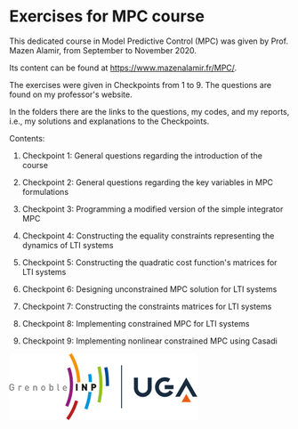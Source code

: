 # Exercises for MPC course

This dedicated course in Model Predictive Control (MPC) was given by Prof. Mazen Alamir, from September to November 2020. 

Its content can be found at https://www.mazenalamir.fr/MPC/.

The exercises were given in Checkpoints from 1 to 9. The questions are found on my professor's website. 

In the folders there are the links to the questions, my codes, and my reports, i.e., my solutions and explanations to the Checkpoints.

Contents:

1. Checkpoint 1: General questions regarding the introduction of the course

2. Checkpoint 2: General questions regarding the key variables in MPC formulations

3. Checkpoint 3: Programming a modified version of the simple integrator MPC

4. Checkpoint 4: Constructing the equality constraints representing the dynamics of LTI systems

5. Checkpoint 5: Constructing the quadratic cost function's matrices for LTI systems

6. Checkpoint 6: Designing unconstrained MPC solution for LTI systems

7. Checkpoint 7: Constructing the constraints matrices for LTI systems

8. Checkpoint 8: Implementing constrained MPC for LTI systems

9. Checkpoint 9: Implementing nonlinear constrained MPC using Casadi

![UGA logo](https://github.com/TRAN-Gia-Quoc-Bao/Course-MPC/blob/main/logoUGA.png)
